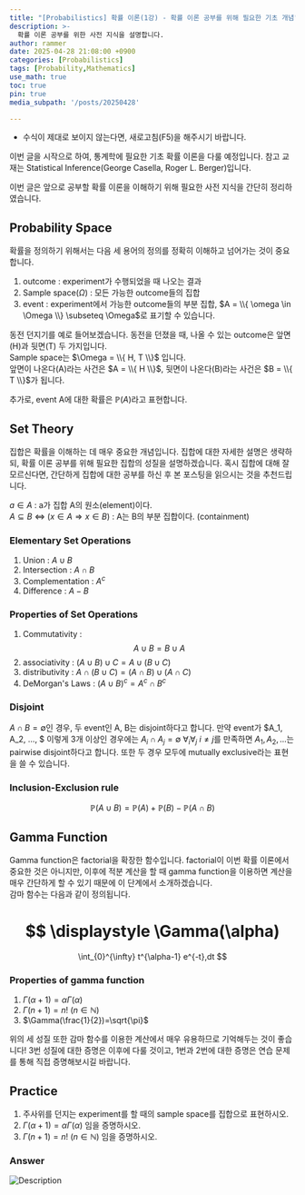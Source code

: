 ```yaml
---
title: "[Probabilistics] 확률 이론(1강) - 확률 이론 공부를 위해 필요한 기초 개념"
description: >-
  확률 이론 공부를 위한 사전 지식을 설명합니다.
author: rammer
date: 2025-04-28 21:08:00 +0900
categories: [Probabilistics]
tags: [Probability,Mathematics]
use_math: true
toc: true
pin: true
media_subpath: '/posts/20250428'

---
```

  * 수식이 제대로 보이지 않는다면, 새로고침(F5)을 해주시기 바랍니다.  
  
  
 이번 글을 시작으로 하여, 통계학에 필요한 기초 확률 이론을 다룰 예정입니다.
 참고 교재는 Statistical Inference(George Casella, Roger L. Berger)입니다.

 이번 글은 앞으로 공부할 확률 이론을 이해하기 위해 필요한 사전 지식을 간단히 정리하였습니다.

## **Probability Space**
확률을 정의하기 위해서는 다음 세 용어의 정의를 정확히 이해하고 넘어가는 것이 중요합니다.
1. outcome : experiment가 수행되었을 때 나오는 결과
2. Sample space($\Omega$) : 모든 가능한 outcome들의 집합
3. event : experiment에서 가능한 outcome들의 부분 집합, $A = \\{ \omega \in \Omega \\} \subseteq \Omega$로 표기할 수 있습니다. 

동전 던지기를 예로 들어보겠습니다. 동전을 던졌을 때, 나올 수 있는 outcome은 앞면(H)과 뒷면(T) 두 가지입니다.  
Sample space는 $\Omega = \\{ H, T \\}$ 입니다.  
앞면이 나온다(A)라는 사건은 $A = \\{ H \\}$, 뒷면이 나온다(B)라는 사건은 $B = \\{ T \\}$가 됩니다.  

추가로, event A에 대한 확률은 $\mathbb{P}(A)$라고 표현합니다.

## **Set Theory**
 집합은 확률을 이해하는 데 매우 중요한 개념입니다. 집합에 대한 자세한 설명은 생략하되, 확률 이론 공부를 위해 필요한 집합의 성질을 설명하겠습니다. 혹시 집합에 대해 잘 모르신다면, 간단하게 집합에 대한 공부를 하신 후 본 포스팅을 읽으시는 것을 추천드립니다.

 $a \in A$ : a가 집합 A의 원소(element)이다.  
 $A \subseteq B$ $\Longleftrightarrow$ ($x \in A \Longrightarrow x \in B$) : A는 B의 부분 집합이다. (containment)

### Elementary Set Operations
  1. Union : $A \cup B$
  2. Intersection : $A \cap B$
  3. Complementation : $A^c$
  4. Difference : $A - B$

### Properties of Set Operations
  1. Commutativity : $$A \cup B = B \cup A$$
  2. associativity : $(A \cup B) \cup C = A \cup (B \cup C)$
  3. distributivity : $A \cap (B \cup C) = (A \cap B) \cup (A \cap C)$
  4. DeMorgan's Laws : $(A \cup B)^c = A^c \cap B^c$

### Disjoint
$A \cap B = \emptyset$인 경우, 두 event인 A, B는 disjoint하다고 합니다. 
만약 event가 $A_1, A_2, ..., $ 이렇게 3개 이상인 경우에는 $A_i \cap A_j = \emptyset$  $\forall_i \forall_j$  $i \neq j$를 만족하면 $A_1, A_2, ...$는 pairwise disjoint하다고 합니다.
또한 두 경우 모두에 mutually exclusive라는 표현을 쓸 수 있습니다.

### Inclusion-Exclusion rule

<div align="center">

$$
\displaystyle
\mathbb{P}(A\cup B)=\mathbb{P}(A)+\mathbb{P}(B)-\mathbb{P}(A\cap B)
$$

</div>

## **Gamma Function**
Gamma function은 factorial을 확장한 함수입니다. factorial이 이번 확률 이론에서 중요한 것은 아니지만, 이후에 적분 계산을 할 때 gamma function을 이용하면 계산을 매우 간단하게 할 수 있기 때문에 이 단계에서 소개하겠습니다.  
감마 함수는 다음과 같이 정의됩니다.
<div align="center">

$$
\displaystyle
\Gamma(\alpha)
=
\int_{0}^{\infty} t^{\alpha-1} e^{-t}\,dt
$$

</div>

### Properties of gamma function
1. $\Gamma(\alpha+1)=\alpha\Gamma(\alpha)$  
2. $\Gamma(n+1)=n!$ $(n \in \mathbb{N})$
3. $\Gamma(\frac{1}{2})=\sqrt{\pi}$  

위의 세 성질 또한 감마 함수를 이용한 계산에서 매우 유용하므로 기억해두는 것이 좋습니다! 3번 성질에 대한 증명은 이후에 다룰 것이고, 1번과 2번에 대한 증명은 연습 문제를 통해 직접 증명해보시길 바랍니다.


## **Practice** 
1. 주사위를 던지는 experiment를 할 때의 sample space를 집합으로 표현하시오.
2. $\Gamma(\alpha+1)=\alpha\Gamma(\alpha)$ 임을 증명하시오.
3. $\Gamma(n+1)=n!$ $(n \in \mathbb{N})$ 임을 증명하시오.  
  
  
  

### Answer 
<img src="../../assets/img/resources/probabilistics/lecture1_answer.jpg" alt="Description" loading="lazy">
